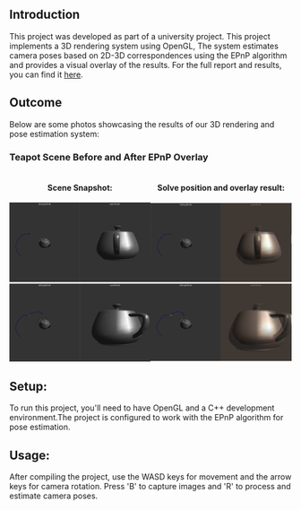 ## Introduction 
This project was developed as part of a university project.
This project implements a 3D rendering system using OpenGL, The system estimates camera poses based on 2D-3D correspondences using the EPnP algorithm and provides a visual overlay of the results.
For the full report and results, you can find it [here](https://github.com/NaorGuetta/3DPoseSolver/blob/master/2D-3D%20Pose%20Estimation%20Mini-Project.pdf).


## Outcome
Below are some photos showcasing the results of our 3D rendering and pose estimation system:
### Teapot Scene Before and After EPnP Overlay
<div style="display: flex; justify-content: space-around; align-items: center;">
    <div style="text-align: center;">
        <h4>Scene Snapshot:</h4>
        <img src="https://github.com/NaorGuetta/3DPoseSolver/blob/master/3DSolverImg/image3.png" alt="photo was taken 1" width="300"/>
        <img src="https://github.com/NaorGuetta/3DPoseSolver/blob/master/3DSolverImg/image1.png" alt="photo was taken 2" width="300"/>
    </div>
    <div style="text-align: center;">
        <h4>Solve position and overlay result:</h4>
        <img src="https://github.com/NaorGuetta/3DPoseSolver/blob/master/3DSolverImg/image4.png" alt="Solve position 1" width="300"/>
        <img src="https://github.com/NaorGuetta/3DPoseSolver/blob/master/3DSolverImg/image2.png" alt="Solve position 2" width="300"/>
    </div>
</div>

## Setup:
To run this project, you'll need to have OpenGL and a C++ development environment.The project is configured to work with the EPnP algorithm for pose estimation.

## Usage:
After compiling the project, use the WASD keys for movement and the arrow keys for camera rotation. Press 'B' to capture images and 'R' to process and estimate camera poses.
